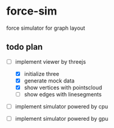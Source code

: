 # force-sim

force simulator for graph layout

## todo plan

-   [ ] implement viewer by threejs

    -   [x] initialize three
    -   [x] generate mock data
    -   [x] show vertices with pointscloud
    -   [ ] show edges with linesegments

-   [ ] implement simulator powered by cpu

-   [ ] implement simulator powered by gpu
